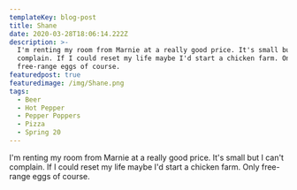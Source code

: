 ```yaml
---
templateKey: blog-post
title: Shane
date: 2020-03-28T18:06:14.222Z
description: >-
  I'm renting my room from Marnie at a really good price. It's small but I can't
  complain. If I could reset my life maybe I'd start a chicken farm. Only
  free-range eggs of course.
featuredpost: true
featuredimage: /img/Shane.png
tags:
  - Beer
  - Hot Pepper
  - Pepper Poppers
  - Pizza
  - Spring 20
---
```

I'm renting my room from Marnie at a really good price. It's small but I can't complain. If I could reset my life maybe I'd start a chicken farm. Only free-range eggs of course.
